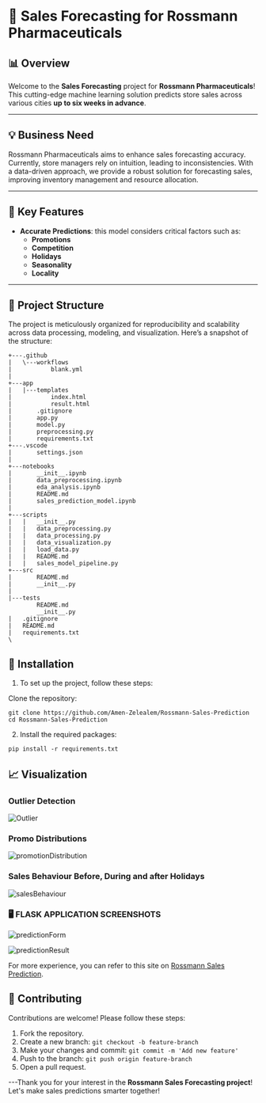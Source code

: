 # 🌟 **Sales Forecasting for Rossmann Pharmaceuticals**

## 📊 **Overview**
Welcome to the **Sales Forecasting** project for **Rossmann Pharmaceuticals**! This cutting-edge machine learning solution predicts store sales across various cities **up to six weeks in advance**. 

---

## 💡 **Business Need**
Rossmann Pharmaceuticals aims to enhance sales forecasting accuracy. Currently, store managers rely on intuition, leading to inconsistencies. With a data-driven approach, we provide a robust solution for forecasting sales, improving inventory management and resource allocation.

---

## 🔑 **Key Features**
- **Accurate Predictions**: this model considers critical factors such as:
  - **Promotions**
  - **Competition**
  - **Holidays**
  - **Seasonality**
  - **Locality**

---

## 📂 **Project Structure**
The project is meticulously organized for reproducibility and scalability across data processing, modeling, and visualization. Here’s a snapshot of the structure:

```
+---.github
|   \---workflows
|           blank.yml
| 
+---app
|   |---templates
|           index.html
|           result.html
|       .gitignore
|       app.py
|       model.py
|       preprocessing.py
|       requirements.txt 
+---.vscode
|       settings.json
|       
+---notebooks
|       __init__.ipynb
|       data_preprocessing.ipynb
|       eda_analysis.ipynb
|       README.md
|       sales_prediction_model.ipynb
|                         
+---scripts
|   |   __init__.py
|   |   data_preprocessing.py
|   |   data_processing.py
|   |   data_visualization.py
|   |   load_data.py
|   |   README.md
|   |   sales_model_pipeline.py  
+---src
|       README.md
|       __init__.py
|       
|---tests
        README.md
        __init__.py
|   .gitignore
|   README.md
|   requirements.txt
\  
```
## 🚀 **Installation**

1. To set up the project, follow these steps:

Clone the repository:

```git clone https://github.com/Amen-Zelealem/Rossmann-Sales-Prediction```
```cd Rossmann-Sales-Prediction```

2. Install the required packages:

```pip install -r requirements.txt```

## 📈 **Visualization**

### **Outlier Detection**

![Outlier](/screenshots/outlier.png)


### **Promo Distributions**

![promotionDistribution](/screenshots/promoDistribution.png)


### **Sales Behaviour Before, During and after Holidays**

![salesBehaviour](/screenshots/salesBehaviour.png)


###  🖥️ **FLASK APPLICATION SCREENSHOTS**

![predictionForm](/screenshots/predictionForm.png)


![predictionResult](/screenshots/predictionResult.png)

For more experience, you can refer to this site on [Rossmann Sales Prediction](https://flaskdeployment-83p9.onrender.com/).

## 🤝 Contributing

Contributions are welcome! Please follow these steps:

1. Fork the repository.
2. Create a new branch: 
```git checkout -b feature-branch ```  
3. Make your changes and commit: 
```git commit -m 'Add new feature' ```  
4. Push to the branch: 
```git push origin feature-branch```   
5. Open a pull request.
   
---Thank you for your interest in the **Rossmann Sales Forecasting project**! 
Let's make sales predictions smarter together! 
